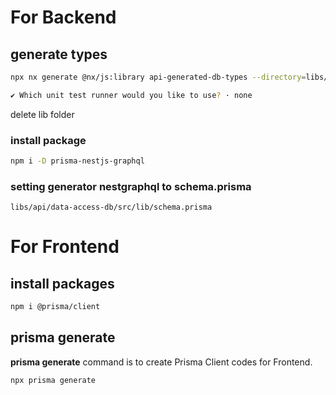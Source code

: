 # For Backend

## generate types

```bash
npx nx generate @nx/js:library api-generated-db-types --directory=libs/api/generated-db-types --importPath=@libs/api/generated-db-types --tags=scope:api --bundler=swc

✔ Which unit test runner would you like to use? · none
```

delete lib folder

### install package

```bash
npm i -D prisma-nestjs-graphql
```

### setting generator nestgraphql to schema.prisma

 `libs/api/data-access-db/src/lib/schema.prisma`

# For Frontend

## install packages

```bash
npm i @prisma/client
```

## prisma generate

**prisma generate** command is to create Prisma Client codes for Frontend.

```bash
npx prisma generate
```
